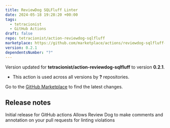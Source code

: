 ```yaml
---
title: ReviewDog SQLFluff Linter
date: 2024-05-18 19:28:20 +00:00
tags:
  - tetracionist
  - GitHub Actions
draft: false
repo: tetracionist/action-reviewdog-sqlfluff
marketplace: https://github.com/marketplace/actions/reviewdog-sqlfluff-linter
version: 0.2.1
dependentsNumber: "?"
---
```



Version updated for **tetracionist/action-reviewdog-sqlfluff** to version **0.2.1**.
- This action is used across all versions by **?** repositories.

Go to the [GitHub Marketplace](https://github.com/marketplace/actions/reviewdog-sqlfluff-linter) to find the latest changes.

## Release notes

Initial release for GitHub actions
Allows Review Dog to make comments and annotation on your pull requests for linting violations
